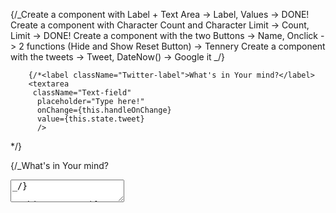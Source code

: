 {/_Create a component with Label + Text Area -> Label, Values -> DONE!
Create a component with Character Count and Character Limit -> Count, Limit -> DONE!
Create a component with the two Buttons -> Name, Onclick -> 2 functions (Hide and Show Reset Button) -> Tennery
Create a component with the tweets -> Tweet, DateNow() -> Google it
_/}

        {/*<label className="Twitter-label">What's in Your mind?</label>
        <textarea
         className="Text-field"
          placeholder="Type here!"
          onChange={this.handleOnChange}
          value={this.state.tweet}
          />

\*/}

{/_<label className="Twitter-label">What's in Your mind?</label>
<textarea
         className="Text-field"
          placeholder="Type here!"
          onChange={this.handleOnChange}
          value={this.state.tweet}
          />
_/}

//this.setState({tweets})
//}

{/\_ <div className="Twitter-counter" style={{ color: this.state.color }}>
{this.state.charCounter} / {this.state.limit - this.state.charCounter}

</div>
_/}

{/_<button onClick={this.handleOnClick}>Submit!</button>
<button onClick={this.reset}>Reset!</button>
_/}
